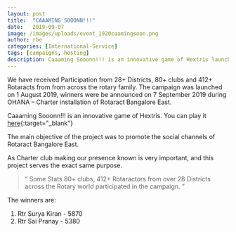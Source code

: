 ```yaml
---
layout: post
title:  "CAAAMING SOOONN!!!" 
date:   2019-09-07
image: /images/uploads/event_1920caamingsoon.png
author: rbe
categories: [International-Service]
tags: [campaigns, hosting]
description: Caaaming Sooonn!!! is an innovative game of Hextris launched with an aim to promote the social channels of Rotaract Bangalore East.
---
```

We have received Participation from 28+ Districts, 80+ clubs and 412+ Rotaracts from from across the rotary family. The campaign was launched on 1 August 2019, winners were be announced on 7 September 2019 during OHANA – Charter installation of Rotaract Bangalore East.

Caaaming Sooonn!!! is an innovative game of Hextris. You can play it [here](https://3191rbe.org/caaamingsooon){:target="_blank"}

The main objective of the project was to promote the social channels of Rotaract Bangalore East.

As Charter club making our presence known is very important, and this project serves the exact same purpose.

> “ Some Stats 80+ clubs, 412+ Rotaractors from over 28 Districts across the Rotary world participated in the campaign. ”

The winners are:

1. Rtr Surya Kiran - 5870
2. Rtr Sai Pranay - 5380